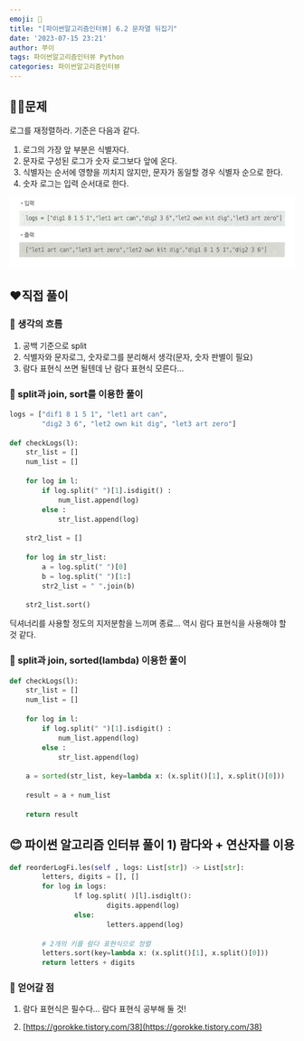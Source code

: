 ```yaml
---
emoji: 🥤
title: "[파이썬알고리즘인터뷰] 6.2 문자열 뒤집기"
date: '2023-07-15 23:21'
author: 쭈이
tags: 파이썬알고리즘인터뷰 Python
categories: 파이썬알고리즘인터뷰
---
```


## 👩‍💻문제

로그를 재정렬하라. 기준은 다음과 같다.

1. 로그의 가장 앞 부분은 식별자다.
2. 문자로 구성된 로그가 숫자 로그보다 앞에 온다.
3. 식별자는 순서에 영향을 끼치지 않지만, 문자가 동일할 경우 식별자 순으로 한다.
4. 숫자 로그는 입력 순서대로 한다.

![Untitled](Untitled.png)

## ❤직접 풀이

### 🤍 생각의 흐름

1. 공백 기준으로 split
2. 식별자와 문자로그, 숫자로그를 분리해서 생각(문자, 숫자 판별이 필요)
3. 람다 표현식 쓰면 될텐데 난 람다 표현식 모른다…

### 🤍 split과 join, sort를 이용한 풀이

```python
logs = ["dif1 8 1 5 1", "let1 art can",
        "dig2 3 6", "let2 own kit dig", "let3 art zero"]

def checkLogs(l):
    str_list = []
    num_list = []

    for log in l:
        if log.split(" ")[1].isdigit() :
            num_list.append(log)
        else :
            str_list.append(log)

    str2_list = []
    
    for log in str_list:
        a = log.split(" ")[0]
        b = log.split(" ")[1:]
        str2_list = " ".join(b)
        
    str2_list.sort()
```

딕셔너리를 사용할 정도의 지저분함을 느끼며 종료… 역시 람다 표현식을 사용해야 할 것 같다.

### 🤍 split과 join, sorted(lambda) 이용한 풀이

```python
def checkLogs(l):
    str_list = []
    num_list = []

    for log in l:
        if log.split(" ")[1].isdigit() :
            num_list.append(log)
        else :
            str_list.append(log)

    a = sorted(str_list, key=lambda x: (x.split()[1], x.split()[0]))

    result = a + num_list

    return result
```

## 😊 파이썬 알고리즘 인터뷰 풀이 1) 람다와 + 연산자를 이용

```python
def reorderLogFi.les(self , logs: List[str]) -> List[str]:
		letters, digits = [], []
		for log in logs:
				lf log.split( )[l].isdiglt():
						digits.append(log)
				else:
						letters.append(log)

		# 2개의 키를 람다 표현식으로 정렬
		letters.sort(key=lambda x: (x.split()[1], x.split()[0]))
		return letters + digits
```

### 📌 얻어갈 점

1) 람다 표현식은 필수다… 람다 표현식 공부해 둘 것!

2) [https://gorokke.tistory.com/38](https://gorokke.tistory.com/38)